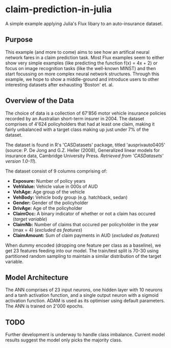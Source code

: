 # claim-prediction-in-julia
A simple example applying Julia's Flux libary to an auto-insurance dataset.

## Purpose
This example (and more to come) aims to see how an artifical neural network fares in a claim prediction task. Most Flux examples seem to either show very simple examples (like predicting the function f(x) = 4x + 2) or focus on image recognition tasks (like the well-known MINST) and then start focussing on more complex neural network structures. Through this example, we hope to show a middle-ground and introduce users to other interesting datasets after exhausting 'Boston' et. al.

## Overview of the Data
The choice of data is a collection of 67'856 motor vehicle insurance policies recorded by an Australian short-term insurer in 2004. The dataset comprises of 4'624 policyholders that had at least one claim, making it fairly unbalanced with a target class making up just under 7% of the dataset.

The dataset is found in R's 'CASDatasets' package, titled 'ausprivauto0405' (source: P. De Jong and G.Z. Heller (2008), Generalized linear models for insurance data, Cambridge University Press. _Retrieved from 'CASDatasets' version 1.0-11_). 

The dataset consist of 9 columns comprising of:
- **Exposure:** Number of policy years
- **VehValue:** Vehicle value in 000s of AUD
- **VehAge:** Age group of the vehicle
- **VehBody:** Vehicle body group (e.g. hatchback, sedan)
- **Gender:** Gender of the policyholder
- **DrivAge:** Age of the policyholder
- **ClaimOcc:** A binary indicator of whether or not a claim has occured (_target variable_)
- **ClaimNb:** Number of claims that occured per policyholder in the year (max = 4) (_excluded as features_)
- **ClaimAmount:** Sum of claim payments in AUD (_excluded as features_)

When dummy encoded (dropping one feature per class as a baseline), we get 23 features feeding into our model. The train/test split is 70-30 using partitioned random sampling to maintain a similar distribution of the target variable.

## Model Architecture
The ANN comprises of 23 input neurons, one hidden layer with 10 neurons and a tanh activation function, and a single output neuron with a sigmoid activation function. ADAM is used as its optimiser using default parameters. The ANN is trained on 2'000 epochs.

## TODO
Further development is underway to handle class imbalance. Current model results suggest the model only picks the majority class.
